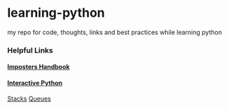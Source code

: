 # learning-python
my repo for code, thoughts, links and best practices while learning python



### Helpful Links

#### [Imposters Handbook](https://bigmachine.io/products/the-imposters-handbook)


#### [Interactive Python](http://interactivepython.org)

[Stacks](http://interactivepython.org/runestone/static/pythonds/BasicDS/ImplementingaStackinPython.html)
[Queues](http://interactivepython.org/runestone/static/pythonds/BasicDS/ImplementingaQueueinPython.html)
